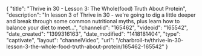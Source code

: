 {
    "title": "Thrive in 30 - Lesson 3: The Whole(food) Truth About Protein",
    "description": "In lesson 3 of Thrive in 30 - we're going to dig a little deeper and break through some common nutritional myths, plus learn how to balance your diet to meet...",
    "channelid": "165462",
    "videoid": "165542",
    "date_created": "1399316163",
    "date_modified": "1418181404",
    "type": "captivate",
    "layout": "channelVideo",
    "url": "\/charbroil-tv\/thrive-in-30-lesson-3-the-whole-food-truth-about-protein\/165462-165542"
}